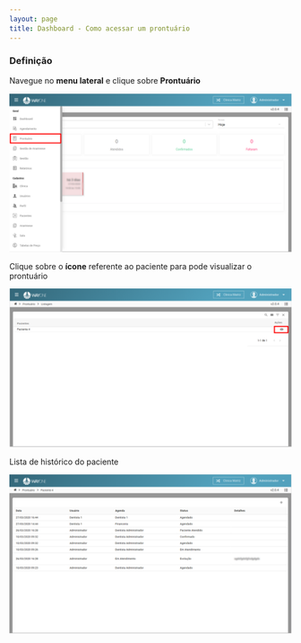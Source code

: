 ```yaml
---
layout: page
title: Dashboard - Como acessar um prontuário
---
```


### Definição

Navegue no **menu lateral** e clique sobre **Prontuário**
<p align="center">
  <img alt="Acessar um prontuário" src="como-acessar-um-prontuario-img-01.png" width="800">
</p>

Clique sobre o  **ícone** referente ao paciente para pode visualizar o prontuário
<p align="center">
  <img alt="Acessar um prontuário" src="como-acessar-um-prontuario-img-02.png" width="800">
</p>

Lista de histórico do paciente
<p align="center">
  <img alt="Acessar um prontuário" src="como-acessar-um-prontuario-img-03.png" width="800">
</p>
